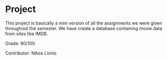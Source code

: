 # Project

This project is basically a mini version of all the assignments we were given throughout the semester.
We have create a database containing movie data from sites like IMDB.

Grade: 90/100

Contributor: Nikos Lionis
